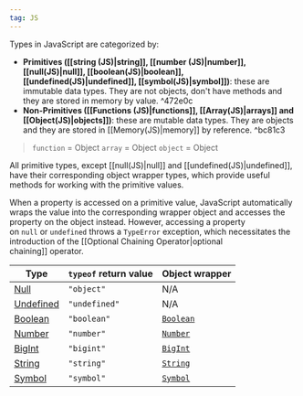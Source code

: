 ```yaml
---
tag: JS
---
```


Types in JavaScript are categorized by:
- **Primitives ([[string (JS)|string]], [[number (JS)|number]], [[null(JS)|null]], [[boolean(JS)|boolean]], [[undefined(JS)|undefined]], [[symbol(JS)|symbol]])**: these are immutable data types. They are not objects, don't have methods and they are stored in memory by value. ^472e0c
- **Non-Primitives ([[Functions (JS)|functions]], [[Array(JS)|arrays]] and [[Object(JS)|objects]])**: these are mutable data types. They are objects and they are stored in [[Memory(JS)|memory]] by reference. ^bc81c3

>`function` = Object
>`array` = Object
>`object` = Object

All primitive types, except [[null(JS)|null]] and [[undefined(JS)|undefined]], have their corresponding object wrapper types, which provide useful methods for working with the primitive values.

When a property is accessed on a primitive value, JavaScript automatically wraps the value into the corresponding wrapper object and accesses the property on the object instead. However, accessing a property on `null` or `undefined` throws a `TypeError` exception, which necessitates the introduction of the [[Optional Chaining Operator|optional chaining]] operator.

| Type                                                                                                | `typeof` return value | Object wrapper                                                                                        |
| --------------------------------------------------------------------------------------------------- | --------------------- | ----------------------------------------------------------------------------------------------------- |
| [Null](https://developer.mozilla.org/en-US/docs/Web/JavaScript/Data_structures#null_type)           | `"object"`            | N/A                                                                                                   |
| [Undefined](https://developer.mozilla.org/en-US/docs/Web/JavaScript/Data_structures#undefined_type) | `"undefined"`         | N/A                                                                                                   |
| [Boolean](https://developer.mozilla.org/en-US/docs/Web/JavaScript/Data_structures#boolean_type)     | `"boolean"`           | [`Boolean`](https://developer.mozilla.org/en-US/docs/Web/JavaScript/Reference/Global_Objects/Boolean) |
| [Number](https://developer.mozilla.org/en-US/docs/Web/JavaScript/Data_structures#number_type)       | `"number"`            | [`Number`](https://developer.mozilla.org/en-US/docs/Web/JavaScript/Reference/Global_Objects/Number)   |
| [BigInt](https://developer.mozilla.org/en-US/docs/Web/JavaScript/Data_structures#bigint_type)       | `"bigint"`            | [`BigInt`](https://developer.mozilla.org/en-US/docs/Web/JavaScript/Reference/Global_Objects/BigInt)   |
| [String](https://developer.mozilla.org/en-US/docs/Web/JavaScript/Data_structures#string_type)       | `"string"`            | [`String`](https://developer.mozilla.org/en-US/docs/Web/JavaScript/Reference/Global_Objects/String)   |
| [Symbol](https://developer.mozilla.org/en-US/docs/Web/JavaScript/Data_structures#symbol_type)       | `"symbol"`            | [`Symbol`](https://developer.mozilla.org/en-US/docs/Web/JavaScript/Reference/Global_Objects/Symbol)   |

